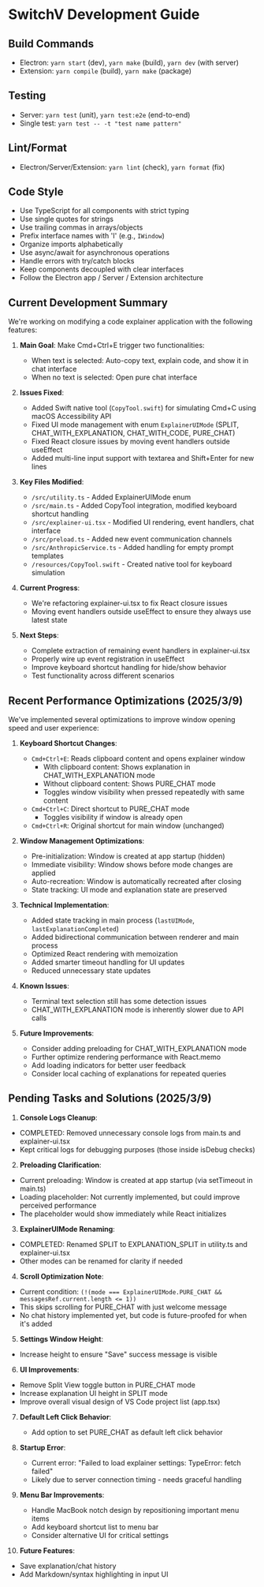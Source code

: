 # SwitchV Development Guide

## Build Commands
- Electron: `yarn start` (dev), `yarn make` (build), `yarn dev` (with server)
- Extension: `yarn compile` (build), `yarn make` (package)

## Testing
- Server: `yarn test` (unit), `yarn test:e2e` (end-to-end)
- Single test: `yarn test -- -t "test name pattern"`

## Lint/Format
- Electron/Server/Extension: `yarn lint` (check), `yarn format` (fix)

## Code Style
- Use TypeScript for all components with strict typing
- Use single quotes for strings
- Use trailing commas in arrays/objects
- Prefix interface names with 'I' (e.g., `IWindow`)
- Organize imports alphabetically
- Use async/await for asynchronous operations
- Handle errors with try/catch blocks
- Keep components decoupled with clear interfaces
- Follow the Electron app / Server / Extension architecture

## Current Development Summary

We're working on modifying a code explainer application with the following features:

1. **Main Goal**: Make Cmd+Ctrl+E trigger two functionalities:
   - When text is selected: Auto-copy text, explain code, and show it in chat interface
   - When no text is selected: Open pure chat interface

2. **Issues Fixed**:
   - Added Swift native tool (`CopyTool.swift`) for simulating Cmd+C using macOS Accessibility API
   - Fixed UI mode management with enum `ExplainerUIMode` (SPLIT, CHAT_WITH_EXPLANATION, CHAT_WITH_CODE, PURE_CHAT)
   - Fixed React closure issues by moving event handlers outside useEffect
   - Added multi-line input support with textarea and Shift+Enter for new lines

3. **Key Files Modified**:
   - `/src/utility.ts` - Added ExplainerUIMode enum
   - `/src/main.ts` - Added CopyTool integration, modified keyboard shortcut handling
   - `/src/explainer-ui.tsx` - Modified UI rendering, event handlers, chat interface
   - `/src/preload.ts` - Added new event communication channels
   - `/src/AnthropicService.ts` - Added handling for empty prompt templates
   - `/resources/CopyTool.swift` - Created native tool for keyboard simulation

4. **Current Progress**:
   - We're refactoring explainer-ui.tsx to fix React closure issues
   - Moving event handlers outside useEffect to ensure they always use latest state

5. **Next Steps**:
   - Complete extraction of remaining event handlers in explainer-ui.tsx
   - Properly wire up event registration in useEffect
   - Improve keyboard shortcut handling for hide/show behavior
   - Test functionality across different scenarios

## Recent Performance Optimizations (2025/3/9)

We've implemented several optimizations to improve window opening speed and user experience:

1. **Keyboard Shortcut Changes**:
   - `Cmd+Ctrl+E`: Reads clipboard content and opens explainer window
     - With clipboard content: Shows explanation in CHAT_WITH_EXPLANATION mode
     - Without clipboard content: Shows PURE_CHAT mode
     - Toggles window visibility when pressed repeatedly with same content
   - `Cmd+Ctrl+C`: Direct shortcut to PURE_CHAT mode
     - Toggles visibility if window is already open
   - `Cmd+Ctrl+R`: Original shortcut for main window (unchanged)

2. **Window Management Optimizations**:
   - Pre-initialization: Window is created at app startup (hidden)
   - Immediate visibility: Window shows before mode changes are applied
   - Auto-recreation: Window is automatically recreated after closing
   - State tracking: UI mode and explanation state are preserved

3. **Technical Implementation**:
   - Added state tracking in main process (`lastUIMode`, `lastExplanationCompleted`)
   - Added bidirectional communication between renderer and main process
   - Optimized React rendering with memoization
   - Added smarter timeout handling for UI updates
   - Reduced unnecessary state updates

4. **Known Issues**:
   - Terminal text selection still has some detection issues
   - CHAT_WITH_EXPLANATION mode is inherently slower due to API calls

5. **Future Improvements**:
   - Consider adding preloading for CHAT_WITH_EXPLANATION mode
   - Further optimize rendering performance with React.memo
   - Add loading indicators for better user feedback
   - Consider local caching of explanations for repeated queries

## Pending Tasks and Solutions (2025/3/9)

1. **Console Logs Cleanup**:
  - COMPLETED: Removed unnecessary console logs from main.ts and explainer-ui.tsx
  - Kept critical logs for debugging purposes (those inside isDebug checks)

2. **Preloading Clarification**:
  - Current preloading: Window is created at app startup (via setTimeout in main.ts)
  - Loading placeholder: Not currently implemented, but could improve perceived performance
  - The placeholder would show immediately while React initializes

3. **ExplainerUIMode Renaming**:
  - COMPLETED: Renamed SPLIT to EXPLANATION_SPLIT in utility.ts and explainer-ui.tsx
  - Other modes can be renamed for clarity if needed

4. **Scroll Optimization Note**:
  - Current condition: `(!(mode === ExplainerUIMode.PURE_CHAT && messagesRef.current.length <= 1))`
  - This skips scrolling for PURE_CHAT with just welcome message
  - No chat history implemented yet, but code is future-proofed for when it's added

5. **Settings Window Height**:
  - Increase height to ensure "Save" success message is visible

6. **UI Improvements**:
  - Remove Split View toggle button in PURE_CHAT mode
  - Increase explanation UI height in SPLIT mode
  - Improve overall visual design of VS Code project list (app.tsx)

7. **Default Left Click Behavior**:
   - Add option to set PURE_CHAT as default left click behavior

8. **Startup Error**:
   - Current error: "Failed to load explainer settings: TypeError: fetch failed"
   - Likely due to server connection timing - needs graceful handling

9. **Menu Bar Improvements**:
   - Handle MacBook notch design by repositioning important menu items
   - Add keyboard shortcut list to menu bar
   - Consider alternative UI for critical settings

10. **Future Features**:
   - Save explanation/chat history
   - Add Markdown/syntax highlighting in input UI


